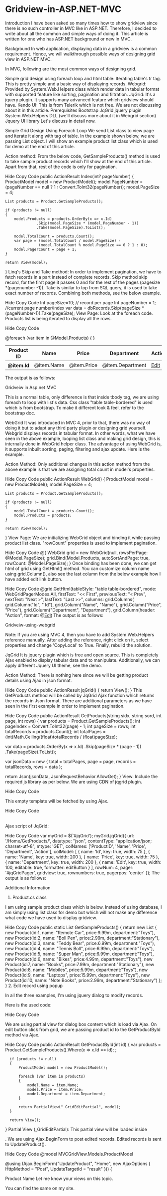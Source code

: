 # Gridview-in-ASP.NET-MVC
Introduction
I have been asked so many times how to show gridview since there is no such controller in MVC like in ASP.NET. Therefore, I decided to write about all the common and simple ways of doing it. This article is written for one who has ASP.NET background or new in MVC.

Background
In web application, displaying data in a gridview is a common requirement. Hence, we will walkthrough possible ways of designing grid view in ASP.NET MVC.

In MVC, following are the most common ways of designing grid.

Simple grid design using foreach loop and html table: Iterating table's tr tag. This is pretty simple and a basic way of displaying records.
Webgrid: Provided by System.Web.Helpers class which render data in tabular format with supported feature like sorting, pagination and filtration.
JqGrid: It's a jquery plugin. It supports many advanced feature which gridview should have.
Kendo UI: This is from Telerik which is not free. We are not discussing about it in this article.
Prerequisites
Bootstrap
JqGrid jquery plugin
System.Web.Helpers DLL (we'll discuss more about it in Webgrid section)
Jquery UI library
Let's discuss in detail now.

Simple Grid Design Using Foreach Loop
We send List class to view page and iterate it along with <tr> tag of table. In the example shown below, we are passing List<Product> object. I will show an example product list class which is used for demo at the end of this article.

Action method: From the below code, GetSampleProducts() method is used to take sample product records which I'll show at the end of this article. Apart from that, rest of the code is only for pagination.

Hide   Copy Code
public ActionResult Index(int? pageNumber)
{
    ProductModel model = new ProductModel();
    model.PageNumber = (pageNumber == null ? 1 : Convert.ToInt32(pageNumber));
    model.PageSize = 4;

    List products = Product.GetSampleProducts();

    if (products != null)
    {
        model.Products = products.OrderBy(x => x.Id)
                  .Skip(model.PageSize * (model.PageNumber - 1))
                  .Take(model.PageSize).ToList();

        model.TotalCount = products.Count();
        var page = (model.TotalCount / model.PageSize) - 
                   (model.TotalCount % model.PageSize == 0 ? 1 : 0);
        model.PagerCount = page + 1;
    }

    return View(model);
}
Linq's Skip and Take method: In order to implement pagination, we have to fetch records in a part instead of complete records. Skip method skip record, for the first page it passes 0 and for the rest of the pages (pagesize *(pagenumber -1)). Take is similar to top from SQL query, it is used to take exact number of records. Combining both methods, see the below example.

Hide   Copy Code
Int pageSize=10; // record per page
Int pageNumber = 1; //current page number/index
var data = dbRecords.Skip(pageSize * (pageNumber-1)).Take(pageSize);
View Page: Look at the foreach code. Products list is being iterated to display all the rows.

Hide   Copy Code
<table class="table table-bordered">
<thead>
	  <tr>
	      <th>Product ID</th>
	      <th>Name</th>
	      <th>Price</th>
	      <th>Department</th>
	      <th>Action</th>
	  </tr>
</thead>
<tbody>
	  @foreach (var item in @Model.Products)
	  {
	      <tr>
	          <th scope="row">@item.Id</th>
	          <td>@item.Name</td>
	          <td>@item.Price</td>
	          <td>@item.Department</td>
	          <td><a data-value="@item.Id" 
	          href="javascript:void(0)" class="btnEdit">Edit</a></td>
	      </tr> 
	  }
</tbody>
</table>
The output is as follows:

Gridveiw in Asp.net MVC

This is a normal table, only difference is that inside tbody tag, we are using foreach to loop <tr> with list's data. Css class "table table-bordered" is used which is from bootstrap. To make it different look & feel, refer to the bootstrap doc.

WebGrid
It was introduced in MVC 4, prior to that, there was no way of doing it but to adapt any third party plugin or designing grid yourself. Webgrid displays records in tabular format. In other words, what we have seen in the above example, looping list class and making grid design, this is internally done in WebGrid helper class. The advantage of using WebGrid is, it supports inbuilt sorting, paging, filtering and ajax update. Here is the example.

Action Method: Only additional changes in this action method from the above example is that we are assigning total count in model's properties.

Hide   Copy Code
public ActionResult WebGrid()
{
    ProductModel model = new ProductModel();
    model.PageSize = 4;

    List products = Product.GetSampleProducts();

    if (products != null)
    {
        model.TotalCount = products.Count();
        model.Products = products;
    }

    return View(model);
}
View Page: We are initializing WebGrid object and binding it while passing product list class. "rowCount" properties is used to implement pagination.

Hide   Copy Code
@{
WebGrid grid = new WebGrid(null, rowsPerPage: @Model.PageSize);
grid.Bind(Model.Products, autoSortAndPage: true, rowCount: @Model.PageSize);
}
Once binding has been done, we can get html of grid using GetHtml() method. You can customize column name using grid.Column(), also see the last column from the below example how I have added edit link button.

Hide   Copy Code
@grid.GetHtml(tableStyle: "table table-bordered",
 mode: WebGridPagerModes.All,
 firstText: "<< First",
 previousText: "< Prev",
 nextText: "Next >",
 lastText: "Last >>",
    columns: grid.Columns(
    grid.Column("Id", " Id"),
    grid.Column("Name", "Name"),
    grid.Column("Price", "Price"),
    grid.Column("Department", "Department"),
    grid.Column(header: "Action",
                format: @<a data-value="@item.Id" href="java{C}<!-- no -->script:void(0)">Edit</a>
The output is as follows:

Gridveiw-using-webgrid

Note: If you are using MVC 4, then you have to add System.Web.Helpers reference manually. After adding the reference, right click on it, select properties and change 'CopyLocal' to True. Finally, rebuild the solution.

JqGrid
It is jquery plugin which is free and open source. This is completely Ajax enabled to display tabular data and to manipulate. Additionally, we can apply different Jquery UI theme, see the demo.

Action Method: There is nothing here since we will be getting product details using Ajax in json format.

Hide   Copy Code
public ActionResult jqGrid()
{
   return View();
}
This GetProducts method will be called by JqGrid Ajax function which returns the records in Json format. There are additional parameters as we have seen in the first example in order to implement pagination.

Hide   Copy Code
public ActionResult GetProducts(string sidx, string sord, int page, int rows)
{
  var products = Product.GetSampleProducts();
  int pageIndex = Convert.ToInt32(page) - 1;
  int pageSize = rows;
  int totalRecords = products.Count();
  int totalPages = (int)Math.Ceiling((float)totalRecords / (float)pageSize);
            
  var data = products.OrderBy(x => x.Id)
                .Skip(pageSize * (page - 1))
                .Take(pageSize).ToList();

  var jsonData = new
  {
      total = totalPages,
      page = page,
      records = totalRecords,
      rows = data
  };

  return Json(jsonData, JsonRequestBehavior.AllowGet);
}
View: Include the required js library as per below. We are using CDN of jqgrid plugin.

Hide   Copy Code
<script src="https://cdn.jsdelivr.net/jqgrid/4.6.0/i18n/grid.locale-en.js"></script>
<script src="https://cdn.jsdelivr.net/jqgrid/4.6.0/jquery.jqGrid.min.js"></script>
This empty template will be fetched by using Ajax.

Hide   Copy Code
<table id="jqGrid"></table>
Ajax script of JqGrid:

Hide   Copy Code
var myGrid = $('#jqGrid');
myGrid.jqGrid({
	  url: '/Home/GetProducts/',
	  datatype: "json",
	  contentType: "application/json; charset-utf-8",
	  mtype: 'GET',
	  colNames: ['ProductID', 'Name', 'Price', 'Department', 'Action'],
	  colModel: [
	      { name: 'Id', key: true, width: 75 },
	      { name: 'Name', key: true, width: 200 },
	      { name: 'Price', key: true, width: 75 },
	      { name: 'Department', key: true, width: 200 },
	      { name: 'Edit', key: true, width: 100, editable: true, formatter: editButton }
	  ],
	  rowNum: 4,
	  pager: '#jqGridPager',
	  gridview: true,
	  rownumbers: true,
	  pagerpos: 'center'
});
The output is as follows:



Additional Information
1. Product.cs class

I am using sample product class which is below. Instead of using database, I am simply using list class for demo but which will not make any difference what code we have used to display gridview.

Hide   Copy Code
public static List GetSampleProducts()
{
	  return new List
	              {
	                  new Product(id:1, name: "Remote Car", price:9.99m, department:"Toys"),
	                  new Product(id:2, name: "Boll Pen", price:2.99m, department:"Stationary"),
	                  new Product(id:3, name: "Teddy Bear", price:6.99m, department:"Toys"),
	                  new Product(id:4, name: "Tennis Boll", price:6.99m, department:"Toys"),
	                  new Product(id:5, name: "Super Man", price:6.99m, department:"Toys"),
	                  new Product(id:6, name: "Bikes", price:4.99m, department:"Toys"),
	                  new Product(id:7, name: "Books", price:7.99m, department:"Stationary"),
	                  new Product(id:8, name: "Mobiles", price:5.99m, department:"Toys"),
	                  new Product(id:9, name: "Laptops", price:15.99m, department:"Toys"),
	                  new Product(id:10, name: "Note Books", price:2.99m, department:"Stationary")
	              };
}
2. Edit record using popup

In all the three examples, I'm using jquery dialog to modify records.

Here is the used code:

Hide   Copy Code
<div id="dialog" title="edit view" style="overflow: hidden;"></div>
We are using partial view for dialog box content which is load via Ajax. On edit button click from grid, we are passing product id to the GetProductById method via Ajax.

Hide   Copy Code
public ActionResult GetProductById(int id)
{
	  var products = Product.GetSampleProducts().Where(x => x.Id == id); ;
	
	  if (products != null)
	  {
	      ProductModel model = new ProductModel();
	
	      foreach (var item in products)
	      {
	          model.Name = item.Name;
	          model.Price = item.Price;
	          model.Department = item.Department;
	      }
	
	      return PartialView("_GridEditPartial", model);
	  }
	
	  return View();
}
Partial View (_GridEditPartial): This partial view will be loaded inside <div id="dialog" />. We are using Ajax.BeginForm to post edited records. Edited records is sent to UpdateProduct().

Hide   Copy Code
@model MVCGridView.Models.ProductModel
	
@using (Ajax.BeginForm("UpdateProduct", "Home", new AjaxOptions 
{ HttpMethod = "Post", UpdateTargetId = "result" }))
{
	  <div class="form-group">
	      <label for="exampleInputEmail1">Product Name</label>
Let me know your views on this topic.

You can find the same on my site.
